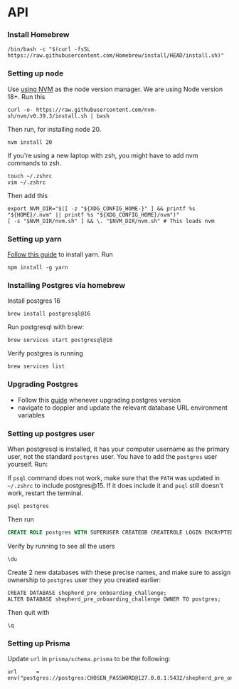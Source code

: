 # API

### Install Homebrew

```
/bin/bash -c "$(curl -fsSL https://raw.githubusercontent.com/Homebrew/install/HEAD/install.sh)"
```

### Setting up node

Use [using NVM](https://github.com/nvm-sh/nvm) as the node version manager. We are using Node version 18+. Run this

```
curl -o- https://raw.githubusercontent.com/nvm-sh/nvm/v0.39.3/install.sh | bash
```

Then run, for installing node 20.

```
nvm install 20
```

If you're using a new laptop with zsh, you might have to add nvm commands to zsh.

```
touch ~/.zshrc
vim ~/.zshrc
```

Then add this

```
export NVM_DIR="$([ -z "${XDG_CONFIG_HOME-}" ] && printf %s "${HOME}/.nvm" || printf %s "${XDG_CONFIG_HOME}/nvm")"
[ -s "$NVM_DIR/nvm.sh" ] && \. "$NVM_DIR/nvm.sh" # This loads nvm
```

### Setting up yarn

[Follow this guide](https://yarnpkg.com/getting-started/install) to install yarn. Run

```
npm install -g yarn
```

### Installing Postgres via homebrew

Install postgres 16

```
brew install postgresql@16
```

Run postgresql with brew:

```
brew services start postgresql@16
```

Verify postgres is running

```
brew services list
```

### Upgrading Postgres

- Follow this [guide](https://www.moncefbelyamani.com/how-to-upgrade-postgresql-with-homebrew/) whenever upgrading postgres version
- navigate to doppler and update the relevant database URL environment variables

### Setting up postgres user

When postgresql is installed, it has your computer username as the primary user, not the standard `postgres` user. You have to add the `postgres` user yourself. Run:

If `psql` command does not work, make sure that the `PATH` was updated in `~/.zshrc` to include postgres@15. If it does include it and `psql` still doesn't work, restart the terminal.

```
psql postgres
```

Then run

```sql
CREATE ROLE postgres WITH SUPERUSER CREATEDB CREATEROLE LOGIN ENCRYPTED PASSWORD 'CHOOSE_PASSWORD';
```

Verify by running to see all the users

```
\du
```

Create 2 new databases with these precise names, and make sure to assign ownership to `postgres` user they you created earlier:

```
CREATE DATABASE shepherd_pre_onboarding_challenge;
ALTER DATABASE shepherd_pre_onboarding_challenge OWNER TO postgres;

```

Then quit with

```
\q
```

### Setting up Prisma

Update `url` in `prisma/schema.prisma` to be the following:

```
url      = env("postgres://postgres:CHOSEN_PASSWORD@127.0.0.1:5432/shepherd_pre_onboarding_challenge")
```
